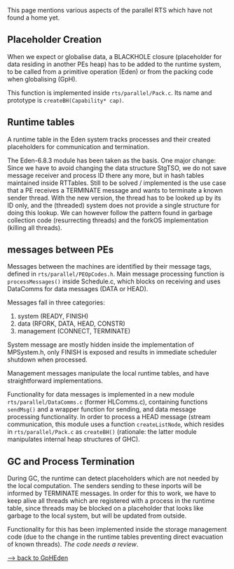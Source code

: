 
This page mentions various aspects of the parallel RTS which have not found a home yet.

## Placeholder Creation


When we expect or globalise data, a BLACKHOLE closure (placeholder for data residing in another PEs heap) has to be added to the runtime system, to be called from a primitive operation (Eden) or from the packing code when globalising (GpH).


This function is implemented inside `rts/parallel/Pack.c`. Its name and prototype is `createBH(Capability* cap)`.

## Runtime tables


A runtime table in the Eden system tracks processes and their created placeholders for communication and termination.


The Eden-6.8.3 module has been taken as the basis. One major change: Since we have to avoid changing the data structure StgTSO, we do  not save message receiver and process ID there any more, but in hash tables maintained inside RTTables.  Still to be solved / implemented is the use case that a PE receives  a TERMINATE message and wants to terminate a known sender thread. With the new version, the thread has to be looked up by its ID only, and the  (threaded) system does not provide a single structure for doing this lookup. We can however follow the pattern found in garbage collection code (resurrecting threads) and the forkOS implementation (killing all threads).

## messages between PEs


Messages between the machines are identified by their message tags, defined in `rts/parallel/PEOpCodes.h`. Main message processing function is `processMessages()` inside Schedule.c, which blocks on receiving and uses DataComms for data messages (DATA or HEAD).


Messages fall in three categories:

1. system (READY, FINISH)
1. data (RFORK, DATA, HEAD, CONSTR)
1. management (CONNECT, TERMINATE)


System message are mostly hidden inside the implementation of MPSystem.h, only FINISH is exposed and results in immediate scheduler shutdown when processed.


Management messages manipulate the local runtime tables, and have straightforward implementations.


Functionality for data messages is implemented in a new module `rts/parallel/DataComms.c` (former HLComms.c), containing functions `sendMsg()` and a wrapper function for sending, and data message processing functionality.  In order to process a HEAD message (stream communication, this module uses a function `createListNode`, which resides in `rts/parallel/Pack.c` as `createBH()` (rationale: the latter module manipulates internal heap structures of GHC).

## GC and Process Termination


During GC, the runtime can detect placeholders which are not needed by the local computation. The senders sending to these inports will be informed by TERMINATE messages. In order for this to work, we have to keep alive all threads which are registered with a process in the runtime table, since threads may be blocked on a placeholder that looks like garbage to the local system, but will be updated from outside.


Functionality for this has been implemented inside the storage management code (due to the change in the runtime tables preventing direct evacuation of known threads). *The code needs a review*.

[--\> back to GpHEden](gp-h-eden)